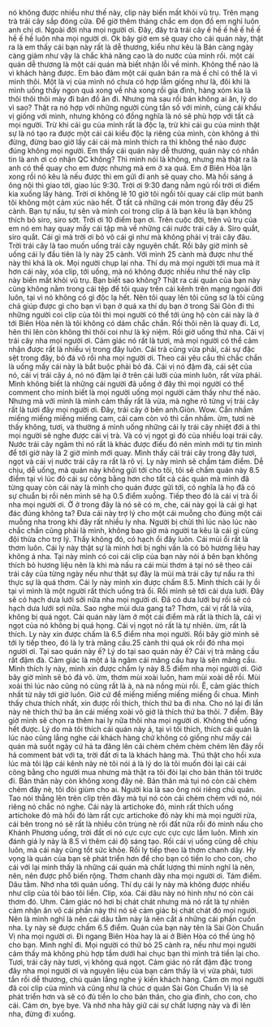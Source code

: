 nó không được nhiều như thế này, clip này biến mất khỏi vũ trụ. Trên mạng trà trái cây sắp đóng cửa. Để giờ thêm tháng chắc em dọn đồ em nghỉ luôn anh chị ơi. Ngoài đời nha mọi người ơi. Đây, đây trà trái cây ế hề ế hề ế hề ế hề ế hề luôn nha mọi người ơi. Ok bây giờ em sẽ quay cho cái quán này, thật ra là em thấy cái bạn này rất là dễ thương, kiểu như kêu là Bán càng ngày càng giảm như vậy là chắc khả năng cao là do nước của mình rồi. một cái quán dễ thương là một cái quán mà biết nhận lỗi về mình. Không thể nào là vì khách hàng được. Em bảo đảm một cái quán bán ra mà ế chỉ có thể là vì mình thôi. Một là vị của mình nó chưa có hợp lắm giống như là, đôi khi là mình uống thấy ngon quá xong về nhà xong rồi gia đình, hàng xóm kia là thôi thôi thôi mày đi bán đồ ăn đi. Nhưng mà sau rồi bán không ai ăn, lý do vì sao? Thật ra nó hợp với những người cùng tần số với mình, cùng cái khẩu vị giống với mình, nhưng không có đồng nghĩa là nó sẽ phù hợp với tất cả mọi người. Trừ khi cái gu của mình rất là độc lạ, trừ khi cái gu của mình thật sự là nó tạo ra được một cái cái kiểu độc lạ riêng của mình, còn không á thì đừng, đừng bao giờ lấy cái cái mà mình thích ra thì không thể nào được đúng không mọi người. Em thấy cái quán này dễ thương, quán này có nhắn tin là anh ơi có nhận QC không? Thì mình nói là không, nhưng mà thật ra là anh có thể quay cho em được nhưng mà em ở xa quá. Em ở Biên Hòa lận xong rồi nó kêu là nếu được thì em gửi đi anh sẽ quay cho. Mà hồi sáng á ông nội thì giao tới, giao lúc 9:30. Trời ơi 9:30 đang nằm ngủ rồi trời ơi điểm kia xuống lấy hàng. Trời ơi không lẽ 10 giờ tôi ngồi tôi quay cái clip mút banh tôi không một cảm xúc nào hết. Ờ tất cả những cái món trong đây đều 25 cành. Bạn tự nấu, tự sên và mình coi trong clip á là bạn kêu là bạn không thích bỏ siro, siro sớt. Trời ơi 10 điểm bạn ơi. Trên cuộc đời, trên vũ trụ của em nó em hay quay mấy cái tập mà về những cái nước trái cây á. Siro quắt, siro quắt. Cái gì mà trời ơi bỏ vô cái gì như mà không phải vị trái cây đâu. Trời trái cây là tao muốn uống trái cây nguyên chất. Rồi bây giờ mình sẽ uống cái ly đầu tiên là ly này 25 cành. Với mình 25 cành mà được như thế này thì khá là ok. Mọi người chụp lại nha. Thí dụ mà mọi người tới mua mà ít hơn cái này, xóa clip, tới uống, mà nó không được nhiều như thế này clip này biến mất khỏi vũ trụ. Bạn biết sao không? Thật ra cái quán của bạn này cũng không nằm trong cái tệp để tôi quay trên cái kênh trên mạng ngoài đời luôn, tại vì nó không có gì độc lạ hết. Nên tôi quay lên tôi cũng sợ là tôi cũng chả giúp được gì cho bạn vì bạn ở quá xa thí dụ bạn ở trong Sài Gòn đi thì những người coi clip của tôi thì mọi người có thể tới ủng hộ còn cái này là ở tới Biên Hòa nên là tôi không có dám chắc chắn. Rồi thôi nên là quay đi. Lơ, hên thì lên còn không thì thôi coi như là kỷ niệm. Rồi giờ uống thử nha. Cái vị trái cây nha mọi người ơi. Cảm giác nó rất là tươi, mà mọi người có thể cảm nhận được rất là nhiều vị trong đây luôn. Cái trà cũng vừa phải, cái sự đặc sệt trong đây, bỏ đá vô rồi nha mọi người ơi. Theo cái yêu cầu thì chắc chắn là uống mấy cái này là bắt buộc phải bỏ đá. Cái vị nó đậm đà, cái sệt của nó, cái vị trái cây á, nó nó đậm lại ở trên cái lưỡi của mình luôn, rất vừa phải. Mình không biết là những cái người đã uống ở đây thì mọi người có thể comment cho mình biết là mọi người uống mọi người cảm thấy như thế nào. Nhưng mà với mình là mình cảm thấy rất là vừa, mà nghe rõ từng vị trái cây rất là tươi đây mọi người ơi. Đây, trái cây ở bên anh.Giòn. Wow. Cắn nhầm miếng miếng miếng miếng cam, cái cam còn vỏ thì cắn nhầm. ừm, tươi nè thấy không, tươi, và thường á mình uống những cái ly trái cây nhiệt đới á thì mọi người sẽ nghe được cái vị trà. Và có vị ngọt gì đó của nhiều loại trái cây. Nước trái cây ngâm thì nó rất là khác được điều đó nên mình mới tự tin mình để tới giờ này là 2 giờ mình mới quay. Mình thấy cái trái cây trong đây tươi, ngọt và cái vị nước trái cây ra rất là rõ vị. Ly này mình sẽ chấm tám điểm. Dễ chịu, dễ uống, mà quán này không gửi tới cho tôi, tôi sẽ chấm quán này 8.5 điểm tại vì lúc đó cái sự công bằng hơn cho tất cả các quán mà mình đã từng quay còn cái này là mình cho quán được gửi tới, có nghĩa là họ đã có sự chuẩn bị rồi nên mình sẽ hạ 0.5 điểm xuống. Tiếp theo đó là cái vị trà ổi nha mọi người ơi. Ờ ở trong đây là nó sẽ có m, che, cái này gọi là cái gì hạt đác đúng không ta? Đưa cái này trợ lý cho một cái muỗng cho đúng một cái muỗng nha trong khi đây rất nhiều ly nha. Người bị chửi thì lúc nào lúc nào chắc chắn cũng phải là mình, không bao giờ mà người ta kêu là cái gì cũng đội thừa cho trợ lý. Thấy không đó, có hạch ổi đây luôn. Cái mùi ổi rất là thơm luôn. Cái ly này thật sự là mình hơi bị nghi vấn là có bỏ hương liệu hay không á nha. Tại này mình có coi cái clip của bạn này nói á bên bạn không thích bỏ hương liệu nên là khi mà nấu ra cái mùi thơm á tại nó sẽ theo cái trái cây của từng ngày nếu như thật sự đây là mùi mà trái cây tự nấu ra thì thực sự là quá thơm. Cái ly này mình xin được chấm 8.5. Mình thích cái ly ổi tại vì mình là một người rất thích uống trà ổi. Rồi mình sẽ tới cái dưa lưới. Đây sẽ có hạch dưa lưới sởi nữa nha mọi người ơi. Đã có dưa lưới bự rồi sẽ có hạch dưa lưới sợi nữa. Sao nghe mùi dưa gang ta? Thơm, cái vị rất là vừa, không bị quá ngọt. Cái quán này làm ở một cái điểm mà rất là thích là, cái vị ngọt của nó không bị quá họng. Cái vị ngọt nó rất là tự nhiên. ừm, rất là thích. Ly này xin được chấm là 6.5 điểm nha mọi người. Rồi bây giờ mình sẽ tới ly tiếp theo, đó là ly trà mãng cầu.25 cành thì quá ok rồi đó nha mọi người ơi. Tại sao quán này ế? Lý do tại sao quán này ế? Cái vị trà mãng cầu rất đậm đà. Cảm giác là một á là ngâm cái mãng cầu hay là sên mãng cầu. Mình thích ly này, mình xin được chấm ly này 8.5 điểm nha mọi người ơi. Giờ bây giờ mình sẽ bỏ đá vô. ừm, thơm mùi xoài luôn, ham mùi xoài dễ rồi. Mùi xoài thì lúc nào cũng nó cũng rất là à, nà nà nồng mùi rồi. Ê, cảm giác thích nhất từ nãy tới giờ luôn. Giờ cứ để miếng miếng miếng miếng ổi chua. Mình thấy chưa thích nhất, xin được rồi thích, thích thứ ba đi nha. Cho nó lại đi lần này nè thích thứ ba ăn cái miếng xoài vô giờ là thích thứ ba thôi. 7 điểm. Bây giờ mình sẽ chọn ra thêm hai ly nữa thôi nha mọi người ơi. Không thể uống hết được. Lý do mà tôi thích cái quán này á, tại vì tôi thích, thích cái quán là lúc nào cũng lắng nghe cái khách hàng chứ không có giống như mấy cái quán mà suốt ngày cứ hả ta đăng lên cải chèm chẻm chèm chẻm lên đây rồi hả comment bát với ta, trời đất ơi ta là khách hàng mà. Thú thật cho hồi xưa lúc mà tôi lập cái kênh này nè tôi nói á là lý do là tôi muốn đòi lại cái cái công bằng cho người mua nhưng mà thật ra tôi đòi lại cho bản thân tôi trước đi. Bản thân này còn không xong đây nè. Bản thân mà tụi nó còn cải chèm chẻm đây nè, tôi đòi giùm cho ai. Người kia là sao ông nói riêng chủ quán. Tao nói thẳng lên trên clip trên đây mà tụi nó còn cải chèm chẻm với nó, nói riêng nó chắc nó nghe. Cái này là artichoke đỏ, mình rất thích uống artichoke đỏ mà hồi đó làm rất cực artichoke đỏ này khi mà mọi người rửa, cái bên trong nó sẽ rất là nhiều côn trùng nè rồi đất nữa rồi đó mình nấu cho Khánh Phương uống, trời đất ơi nó cực cực cực cực cực lắm luôn. Mình xin đánh giá ly này là 8.5 vì thêm cái độ sáng tạo. Rồi cái vị uống cũng dễ chịu luôn, mà cái này cũng tốt sức khỏe. Rồi ly tiếp theo là thơm chanh dây. Hy vọng là quán của bạn sẽ phát triển hơn để cho bạn có tiền lo cho con, cho cái với lại mình thấy là những cái quán mà chất lượng thì mình nghĩ là nên, nên, nên được phổ biến rộng. Thơm chanh dây nha mọi người ơi. Tám điểm. Dâu tằm. Nhớ nha tới quán uống. Thí dụ cái ly này mà không được nhiều như clip của tôi báo tôi liền. Clip, xóa. Cái dâu này nó hình như nó còn cái thơm đó. Uhm. Cảm giác nó hơi bị chát chát nhưng mà nó rất là tự nhiên cảm nhận ăn vô cái phần này thì nó sẽ cảm giác bị chát chát đó mọi người. Nên là mình nghĩ là nên cái dâu tằm này là nên cắt á những cái phần cuốn nha. Ly này sẽ được chấm 6.5 điểm. Quán của bạn này tên là Sài Gòn Chuẩn Vị nha mọi người ơi. Đi ngang Biên Hòa hay là ai ở Biên Hòa có thể ủng hộ cho bạn. Mình nghĩ đi. Mọi người có thử bỏ 25 cành ra, nếu như mọi người cảm thấy mà không phù hợp tầm dưới hai chục bạn thì mình trả tiền lại cho. Tươi, trái cây này tươi, vị không quá ngọt. Cảm giác nó rất đậm đặc trong đây nha mọi người ơi và nguyên liệu của bạn cảm thấy là vị vừa phải, tươi tắn rồi dễ thương, chủ quán lắng nghe ý kiến khách hàng. Cám ơn mọi người đã coi clip của mình và cũng như là chúc ơ quán Sài Gòn Chuẩn Vị là sẽ phát triển hơn và sẽ có đủ tiền lo cho bản thân, cho gia đình, cho con, cho cái. Cám ơn, bye bye. Và nhớ nha hãy giữ cái sự chất lượng này và đi lên nha, đừng đi xuống.